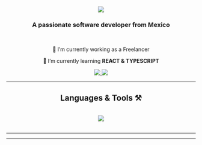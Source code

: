 
<h1 align="center">
    <img src="https://readme-typing-svg.herokuapp.com/?font=Righteous&size=35&center=true&vCenter=true&width=500&height=70&duration=4000&lines=Hi+There!+👋;+I'm+Humberto+Estrada!;" />
</h1>

<h3 align="center">A passionate software developer from Mexico</h3>

<br/>

<div align="center">
 
 🔭 I’m currently working as a Freelancer
 
 🌱 I’m currently learning **REACT & TYPESCRIPT**


 </div>
 
<div align="center"> 
  <a href="mailto:humberto.estrada.dev@gmail.com">
    <img src="https://img.shields.io/badge/Gmail-333333?style=for-the-badge&logo=gmail&logoColor=red" />
  </a>
  <a href="https://linkedin.com/in/humberto-estrada-moya-702995257/" target="_blank">
    <img src="https://img.shields.io/badge/LinkedIn-0077B5?style=for-the-badge&logo=linkedin&logoColor=white" target="_blank" />
  </a>
 
</div>

 <hr/>
 
<h2 align="center"> Languages & Tools ⚒️</h2>
<br/>
<div align="center">
    <img src="https://skillicons.dev/icons?i=javascript,html,css,php,git,mysql,sass,gulp" />
</div>

<br/>
<hr/>



<hr/>


<br/>
